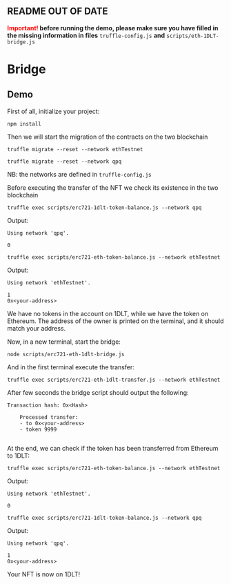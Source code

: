 ## README OUT OF DATE
**<span style="color:red">Important!</span> before running the demo, please make sure you have filled in the missing information in files** `truffle-config.js` **and** `scripts/eth-1DLT-bridge.js`

# Bridge 

## Demo
First of all, initialize your project: 

`npm install`

Then we will start the migration of the contracts on the two blockchain 

`truffle migrate --reset --network ethTestnet` 

`truffle migrate --reset --network qpq`

NB: the networks are defined in `truffle-config.js`
 

Before executing the transfer of the NFT we check its existence in the two blockchain 

`truffle exec scripts/erc721-1dlt-token-balance.js --network qpq`

Output:
```
Using network 'qpq'.

0
```
`truffle exec scripts/erc721-eth-token-balance.js --network ethTestnet`

Output:
```
Using network 'ethTestnet'.

1
0x<your-address>
```

We have no tokens in the account on 1DLT, while we have the token on Ethereum. The address of the owner is printed on the terminal, and it should match your address. 

Now, in a new terminal, start the bridge: 

`node scripts/erc721-eth-1dlt-bridge.js`

And in the first terminal execute the transfer: 

`truffle exec scripts/erc721-eth-1dlt-transfer.js --network ethTestnet`

After few seconds the bridge script should output the following: 

```
Transaction hash: 0x<Hash>

    Processed transfer:
    - to 0x<your-address> 
    - token 9999 
  

```
At the end, we can check if the token has been transferred from Ethereum to 1DLT: 

`truffle exec scripts/erc721-eth-token-balance.js --network ethTestnet`

Output:
```
Using network 'ethTestnet'.

0
```
`truffle exec scripts/erc721-1dlt-token-balance.js --network qpq`

Output:
```
Using network 'qpq'.

1
0x<your-address>
```

Your NFT is now on 1DLT! 